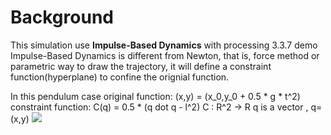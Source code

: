 # Background
This simulation use **Impulse-Based Dynamics** with processing 3.3.7 demo
Impulse-Based Dynamics is different from Newton, that is, force method or parametric way to draw the trajectory, it will define a constraint function(hyperplane) to confine the orignial function.

In this pendulum case
original function:
(x,y) = (x_0,y_0 + 0.5 * g * t^2)
constraint function:
C(q) = 0.5 * (q dot q - l^2)
C : R^2 -> R 
q is a vector , q=(x,y)
![](https://i.imgur.com/pF6XaPm.gif)
